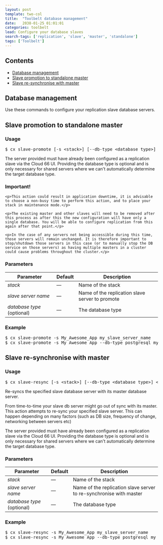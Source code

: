 ```yaml
---
layout: post
template: two-col
title:  "Toolbelt database management"
date:   2038-01-25 01:01:01
categories: toolbelt
lead: Configure your database slaves
search-tags: ['replication', 'slave', 'master', 'standalone']
tags: ['Toolbelt']
---
```


<h2>Contents</h2>
<ul class="page-toc">
    <li><a href="#about">Database management</a></li>
    <li><a href="#promote">Slave promotion to standalone master</a></li>
    <li><a href="#resync">Slave re-synchronise with master</a></li>
</ul>

<h2 id="about">Database management</h2>
Use these commands to configure your replication slave database servers.

<h2 id="promote">Slave promotion to standalone master</h2>

<h3 id="usage">Usage</h3>

<pre class="prettyprint">
$ cx slave-promote [-s &lt;stack&gt;] [--db-type &lt;database type&gt;] &lt;slave server name&gt;
</pre>

The server provided must have already been configured as a replication slave via the Cloud 66 UI.
Providing the database type is optional and is only necessary for shared servers where we can't automatically determine the target database type.

<div class="notice notice-warning">
    <h3>Important!</h3>

    <p>This action could result in application downtime, it is advisable to choose a non-busy time to perform this action, and to place your stack in maintenance mode.</p>

    <p>The existing master and other slaves will need to be removed after this process as after this the new configuration will have only a single database. You will be able to configure replication from this again after that point.</p>

    <p>In the case of any servers not being accessible during this time, those servers will remain unchanged. It is therefore important to stop/shutdown those servers in this case (or to manually stop the DB service on those servers) as having multiple masters in a cluster could cause problems throughout the cluster.</p>
</div>

<h3 id="params">Parameters</h3>

<table class='table table-bordered table-striped table-small'>
    <thead>
    <tr>
        <th align="center">Parameter</th>
        <th align="center">Default</th>
        <th align="center">Description</th>
    </tr>
    </thead>
    <tbody>
    <tr>
        <td><i>stack</i></td>
        <td>&mdash;</td>
        <td>Name of the stack</td>
    </tr>
    <tr>
        <td><i>slave server name</i></td>
        <td>&mdash;</td>
        <td>Name of the replication slave server to promote</td>
    </tr>
    <tr>
        <td><i>database type</i> (optional)</td>
        <td>&mdash;</td>
        <td>The database type</td>
    </tr>
    </tbody>
</table>

<h3 id="example">Example</h3>

<pre class="prettyprint">
$ cx slave-promote -s My_Awesome_App my_slave_server_name
$ cx slave-promote -s My_Awesome_App --db-type postgresql my_slave_server_name
</pre>

<h2 id="promote">Slave re-synchronise with master</h2>

<h3 id="usage">Usage</h3>

<pre class="prettyprint">
$ cx slave-resync [-s &lt;stack&gt;] [--db-type &lt;database type&gt;] &lt;slave server name&gt;
</pre>

Re-syncs the specified slave database server with its master database server.

From time-to-time your slave db server might go out of sync with its master. This action attempts to re-sync your specified slave server. This can happen depending on many factors (such as DB size, frequency of change, networking between servers etc)

The server provided must have already been configured as a replication slave via the Cloud 66 UI.
Providing the database type is optional and is only necessary for shared servers where we can't automatically determine the target database type.


<h3 id="params">Parameters</h3>

<table class='table table-bordered table-striped table-small'>
    <thead>
    <tr>
        <th align="center">Parameter</th>
        <th align="center">Default</th>
        <th align="center">Description</th>
    </tr>
    </thead>
    <tbody>
    <tr>
        <td><i>stack</i></td>
        <td>&mdash;</td>
        <td>Name of the stack</td>
    </tr>
    <tr>
        <td><i>slave server name</i></td>
        <td>&mdash;</td>
        <td>Name of the replication slave server to re-synchronise with master</td>
    </tr>
    <tr>
        <td><i>database type</i> (optional)</td>
        <td>&mdash;</td>
        <td>The database type</td>
    </tr>
    </tbody>
</table>

<h3 id="example">Example</h3>

<pre class="prettyprint">
$ cx slave-resync -s My_Awesome_App my_slave_server_name
$ cx slave-resync -s My_Awesome_App --db-type postgresql my_slave_server_name
</pre>